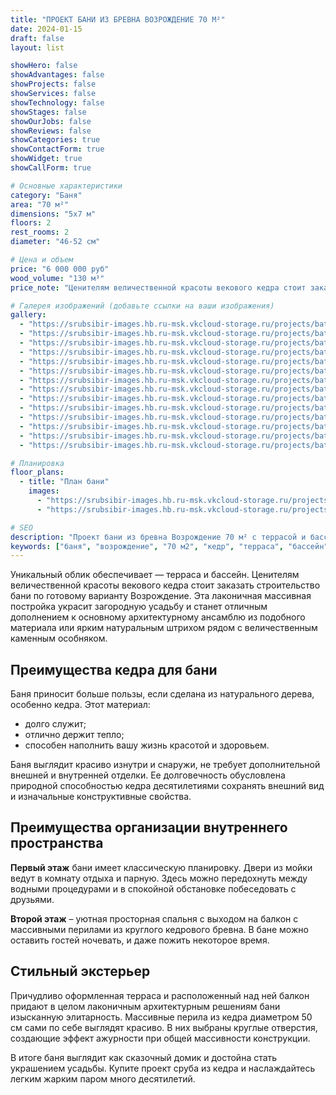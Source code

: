 ```yaml
---
title: "ПРОЕКТ БАНИ ИЗ БРЕВНА ВОЗРОЖДЕНИЕ 70 М²"
date: 2024-01-15
draft: false
layout: list

showHero: false
showAdvantages: false
showProjects: false
showServices: false
showTechnology: false
showStages: false
showOurJobs: false
showReviews: false
showCategories: true
showContactForm: true
showWidget: true
showCallForm: true

# Основные характеристики
category: "Баня"
area: "70 м²"
dimensions: "5х7 м"
floors: 2
rest_rooms: 2
diameter: "46-52 см"

# Цена и объем
price: "6 000 000 руб"
wood_volume: "130 м³"
price_note: "Ценителям величественной красоты векового кедра стоит заказать строительство бани по готовому варианту Возрождение. Цена может измениться в зависимости от конкретных требований к проекту."

# Галерея изображений (добавьте ссылки на ваши изображения)
gallery:
  - "https://srubsibir-images.hb.ru-msk.vkcloud-storage.ru/projects/baths/banya-vozrozhdenie-70/banya-5.jpg"
  - "https://srubsibir-images.hb.ru-msk.vkcloud-storage.ru/projects/baths/banya-vozrozhdenie-70/banya-5-1.jpg"
  - "https://srubsibir-images.hb.ru-msk.vkcloud-storage.ru/projects/baths/banya-vozrozhdenie-70/banya-5-2.jpg"
  - "https://srubsibir-images.hb.ru-msk.vkcloud-storage.ru/projects/baths/banya-vozrozhdenie-70/banya-5-3.jpg"
  - "https://srubsibir-images.hb.ru-msk.vkcloud-storage.ru/projects/baths/banya-vozrozhdenie-70/banya-5-4.jpg"
  - "https://srubsibir-images.hb.ru-msk.vkcloud-storage.ru/projects/baths/banya-vozrozhdenie-70/banya-5-5.jpg"
  - "https://srubsibir-images.hb.ru-msk.vkcloud-storage.ru/projects/baths/banya-vozrozhdenie-70/banya-5-6.jpg"
  - "https://srubsibir-images.hb.ru-msk.vkcloud-storage.ru/projects/baths/banya-vozrozhdenie-70/banya-5-7.jpg"
  - "https://srubsibir-images.hb.ru-msk.vkcloud-storage.ru/projects/baths/banya-vozrozhdenie-70/banya-5-8.jpg"
  - "https://srubsibir-images.hb.ru-msk.vkcloud-storage.ru/projects/baths/banya-vozrozhdenie-70/banya-5-9.jpg"
  - "https://srubsibir-images.hb.ru-msk.vkcloud-storage.ru/projects/baths/banya-vozrozhdenie-70/banya-5-10.jpg"
  - "https://srubsibir-images.hb.ru-msk.vkcloud-storage.ru/projects/baths/banya-vozrozhdenie-70/banya-5-11.jpg"
  - "https://srubsibir-images.hb.ru-msk.vkcloud-storage.ru/projects/baths/banya-vozrozhdenie-70/banya-5-12.jpg"
  - "https://srubsibir-images.hb.ru-msk.vkcloud-storage.ru/projects/baths/banya-vozrozhdenie-70/banya-5-13.jpg"

# Планировка
floor_plans:
  - title: "План бани"
    images:
      - "https://srubsibir-images.hb.ru-msk.vkcloud-storage.ru/projects/baths/banya-vozrozhdenie-70/banya-5-12.jpg"
      - "https://srubsibir-images.hb.ru-msk.vkcloud-storage.ru/projects/baths/banya-vozrozhdenie-70/banya-5-13.jpg"

# SEO
description: "Проект бани из бревна Возрождение 70 м² с террасой и бассейном. Двухэтажная баня из кедра диаметром 46-52 см с классической планировкой."
keywords: ["баня", "возрождение", "70 м2", "кедр", "терраса", "бассейн", "двухэтажная баня"]
---
```


Уникальный облик обеспечивает — терраса и бассейн. Ценителям величественной красоты векового кедра стоит заказать строительство бани по готовому варианту Возрождение. Эта лаконичная массивная постройка украсит загородную усадьбу и станет отличным дополнением к основному архитектурному ансамблю из подобного материала или ярким натуральным штрихом рядом с величественным каменным особняком.

## Преимущества кедра для бани

Баня приносит больше пользы, если сделана из натурального дерева, особенно кедра. Этот материал:

* долго служит;
* отлично держит тепло;
* способен наполнить вашу жизнь красотой и здоровьем.

Баня выглядит красиво изнутри и снаружи, не требует дополнительной внешней и внутренней отделки. Ее долговечность обусловлена природной способностью кедра десятилетиями сохранять внешний вид и изначальные конструктивные свойства.

## Преимущества организации внутреннего пространства

**Первый этаж** бани имеет классическую планировку. Двери из мойки ведут в комнату отдыха и парную. Здесь можно передохнуть между водными процедурами и в спокойной обстановке побеседовать с друзьями.

**Второй этаж** – уютная просторная спальня с выходом на балкон с массивными перилами из круглого кедрового бревна. В бане можно оставить гостей ночевать, и даже пожить некоторое время.

## Стильный экстерьер

Причудливо оформленная терраса и расположенный над ней балкон придают в целом лаконичным архитектурным решениям бани изысканную элитарность. Массивные перила из кедра диаметром 50 см сами по себе выглядят красиво. В них выбраны круглые отверстия, создающие эффект ажурности при общей массивности конструкции. 

В итоге баня выглядит как сказочный домик и достойна стать украшением усадьбы. Купите проект сруба из кедра и наслаждайтесь легким жарким паром много десятилетий.